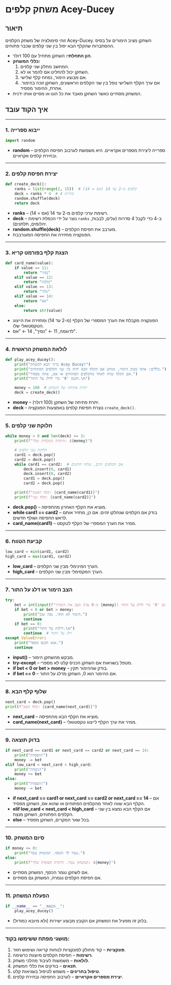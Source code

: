 # **משחק קלפים Acey-Ducey**

## תיאור
זוהי סימולציה של משחק הקלפים Acey-Ducey. השחקן מציב הימורים על בסיס ההסתברות שהקלף הבא יפול בין שני קלפים שכבר פתוחים.

- **הון התחלתי:** השחקן מתחיל עם 100 דולר.
- **כללי המשחק:**
  1. המחשב מחלק שני קלפים.
  2. השחקן יכול להחליט אם להמר או לא.
  3. אם מבוצע הימור, נפתח קלף שלישי.
  4. אם ערך הקלף השלישי נופל בין שני הקלפים הראשונים, השחקן זוכה בהימור. אחרת, ההימור מפסיד.
- המשחק מסתיים כאשר השחקן מאבד את כל הונו או מסיים אותו ידנית.

## איך הקוד עובד
---

### **1. ייבוא ספרייה**
```python
import random
```
- **random** – ספרייה ליצירת מספרים אקראיים. היא משמשת לערבוב חפיסת הקלפים ובחירת קלפים אקראיים.

---

### **2. יצירת חפיסת קלפים**
```python
def create_deck():
    ranks = list(range(2, 15))  # קלפים מ-2 עד 14 (אס = 14)
    deck = ranks * 4  # 4 סדרות
    random.shuffle(deck)
    return deck
```
- **ranks** – רשימת ערכי קלפים מ-2 עד 14 (אס = 14).
- **deck** – נוצר על ידי הכפלת רשימת `ranks` ב-4 כדי לקבל 4 סדרות (עלים, לבבות, יהלומים, תלתנים).
- **random.shuffle(deck)** – מערבב את חפיסת הקלפים.
- הפונקציה מחזירה את החפיסה המעורבבת.

---

### **3. הצגת קלף בפורמט קריא**
```python
def card_name(value):
    if value == 11:
        return "נסיך"
    elif value == 12:
        return "מלכה"
    elif value == 13:
        return "מלך"
    elif value == 14:
        return "אס"
    else:
        return str(value)
```
- הפונקציה מקבלת את הערך המספרי של הקלף (מ-2 עד 14) ומחזירה את הייצוג הטקסטואלי שלו.
- לדוגמה, 11 ← "נסיך", 14 ← "אס".

---

### **4. לולאת המשחק הראשית**
```python
def play_acey_ducey():
    print("ברוך הבא למשחק Acey Ducey!")
    print("כללים: אתה מציב הימור, מנחש אם הקלף הבא יהיה בין שני הקלפים הפתוחים.")
    print("אם הקלף שווה לאחד מהקלפים הפתוחים או אס, אתה מפסיד.")
    print("הכנס '0' כדי לדלג על התור.\n")

    money = 100  # יתרת פתיחה של השחקן
    deck = create_deck()
```
- **money** – יתרת פתיחה של השחקן (100 דולר).
- **deck** – נוצרת חפיסת קלפים באמצעות הפונקציה `create_deck()`.

---

### **5. חלוקת שני קלפים**
```python
while money > 0 and len(deck) >= 3:
    print(f"היתרה הנוכחית שלך: ${money}")

    # חלוקת שני קלפים
    card1 = deck.pop()
    card2 = deck.pop()
    while card1 == card2:  # אם הקלפים זהים, שלוף חדשים
        deck.insert(0, card1)
        deck.insert(0, card2)
        card1 = deck.pop()
        card2 = deck.pop()

    print(f"קלף ראשון: {card_name(card1)}")
    print(f"קלף שני: {card_name(card2)}")
```
- **deck.pop()** – מוציא את הקלף האחרון מהחפיסה.
- **while card1 == card2** – בודק אם הקלפים שנחלקו זהים. אם כן, מחזיר אותם לראש החפיסה ושולף חדשים.
- **card_name(card1)** – ממיר את הערך המספרי של הקלף לטקסט.

---

### **6. קביעת הטווח**
```python
low_card = min(card1, card2)
high_card = max(card1, card2)
```
- **low_card** – הערך המינימלי מבין שני הקלפים.
- **high_card** – הערך המקסימלי מבין שני הקלפים.

---

### **7. הצב הימור או דלג על התור**
```python
try:
    bet = int(input(f"הצב את הימורך (מ-0 עד {money}) או הכנס '0' כדי לדלג על התור: "))
    if bet < 0 or bet > money:
        print("הימור לא חוקי. נסה שוב.")
        continue
    if bet == 0:
        print("דילגת על התור.\n")
        continue  # דלג על התור
except ValueError:
    print("אנא הכנס מספר.")
    continue
```
- **input()** – מבקש מהשחקן הימור.
- **try-except** – מטפל בשגיאות אם השחקן הכניס קלט לא מספרי.
- **if bet < 0 or bet > money** – בודק שההימור תקין.
- **if bet == 0** – אם ההימור הוא 0, השחקן מדלג על התור.

---

### **8. שלוף קלף הבא**
```python
next_card = deck.pop()
print(f"קלף הבא: {card_name(next_card)}")
```
- **next_card** – מוציא את הקלף הבא מהחפיסה.
- **card_name(next_card)** – ממיר את ערך הקלף לייצוג טקסטואלי.

---

### **9. בדוק תוצאה**
```python
if next_card == card1 or next_card == card2 or next_card == 14:
    print("הפסדת!")
    money -= bet
elif low_card < next_card < high_card:
    print("ניצחת!")
    money += bet
else:
    print("הפסדת!")
    money -= bet
```
- **if next_card == card1 or next_card == card2 or next_card == 14** – אם הקלף הבא שווה לאחד מהקלפים הפתוחים או שהוא אס, השחקן מפסיד.
- **elif low_card < next_card < high_card** – אם הקלף הבא נמצא בין שני הקלפים הפתוחים, השחקן מנצח.
- **else** – בכל שאר המקרים, השחקן מפסיד.

---

### **10. סיום המשחק**
```python
if money <= 0:
    print("נגמר לך הכסף. המשחק נגמר.")
else:
    print(f"המשחק נגמר. היתרה הסופית שלך: ${money}")
```
- אם לשחקן נגמר הכסף, המשחק מסתיים.
- אם חפיסת הקלפים נגמרה, המשחק גם מסתיים.

---

### **11. הפעלת המשחק**
```python
if __name__ == "__main__":
    play_acey_ducey()
```
- בלוק זה מפעיל את המשחק אם הקובץ מבוצע ישירות (ולא מיובא כמודול).

---

### **מושגי מפתח ששימשו בקוד:**
1. **פונקציות** – קוד מחולק לפונקציות לנוחות קריאה ושימוש חוזר.
2. **רשימות** – חפיסת הקלפים מיוצגת כרשימה.
3. **לולאות** – משמשות לעיבוד מהלכי משחק.
4. **תנאים** – בודקים את כללי המשחק.
5. **טיפול בחריגים** – משמש לטיפול בשגיאות קלט.
6. **יצירת מספרים אקראיים** – לערבוב החפיסה ובחירת קלפים.

```